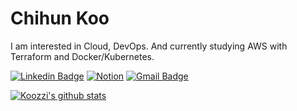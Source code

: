 # Chihun Koo

I am interested in Cloud, DevOps. And currently studying AWS with Terraform and Docker/Kubernetes.

[![Linkedin Badge](https://img.shields.io/badge/-LinkedIn-blue?style=flat-square&logo=Linkedin&logoColor=white&link=https://www.linkedin.com/in/seong-yun-byeon-8183a8113/)](https://www.linkedin.com/in/chihun-koo-b064b41b5/) [![Notion](https://img.shields.io/badge/Notion-white?style=flat-square&logo=Notion&logoColor=black&link=https://www.notion.so/c80299b18b934dfbabefab1227105370)](https://www.notion.so/koozzi/Koozzi-bc956910d5b041aeb1d5a2125b125e44)  [![Gmail Badge](https://img.shields.io/badge/Gmail-d14836?style=flat-square&logo=Gmail&logoColor=white&link=mailto:snugyun01@gmail.com)](mailto:koozzi666@gmail.com)

[![Koozzi's github stats](https://github-readme-stats.vercel.app/api?username=Koozzi)](https://github.com/anuraghazra/github-readme-stats)